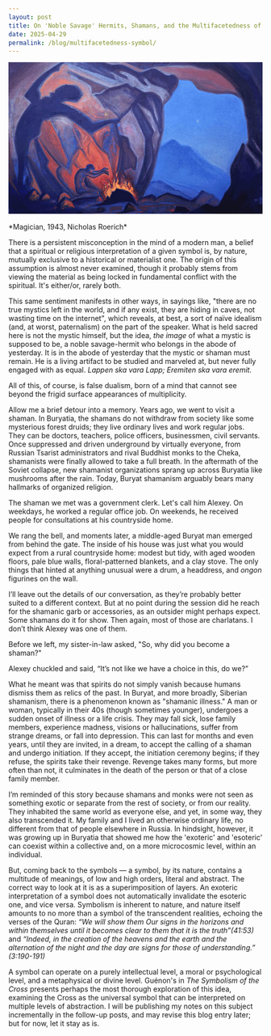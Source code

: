 ```yaml
---
layout: post
title: On 'Noble Savage' Hermits, Shamans, and the Multifacetedness of a Symbol
date: 2025-04-29
permalink: /blog/multifacetedness-symbol/
---
```

<p style="text-align:center;">
  <img src="/assets/images/magician-1943.jpg" alt="Multifacetedness of a Symbol" width="600" />
</p>
*Magician, 1943, Nicholas Roerich*

There is a persistent misconception in the mind of a modern man, a belief that a spiritual or religious interpretation of a given symbol is, by nature, mutually exclusive to a historical or materialist one. The origin of this assumption is almost never examined, though it probably stems from viewing the material as being locked in fundamental conflict with the spiritual. It's either/or, rarely both.

This same sentiment manifests in other ways, in sayings like, "there are no true mystics left in the world, and if any exist, they are hiding in caves, not wasting time on the internet", which reveals, at best, a sort of naïve idealism (and, at worst, paternalism) on the part of the speaker. What is held sacred here is not the mystic himself, but the idea, *the image* of what a mystic is supposed to be, a noble savage-hermit who belongs in the abode of yesterday. It is in the abode of yesterday that the mystic or shaman must remain. He is a living artifact to be studied and marveled at, but never fully engaged with as equal. *Lappen ska vara Lapp; Eremiten ska vara eremit.* 

All of this, of course, is false dualism, born of a mind that cannot see beyond the frigid surface appearances of multiplicity.

Allow me a brief detour into a memory. Years ago, we went to visit a shaman. In Buryatia, the shamans do not withdraw from society like some mysterious forest druids; they live ordinary lives and work regular jobs. They can be doctors, teachers, police officers, businessmen, civil servants. Once suppressed and driven underground by virtually everyone, from Russian Tsarist administrators and rival Buddhist monks to the Cheka, shamanists were finally allowed to take a full breath. In the aftermath of the Soviet collapse, new shamanist organizations sprang up across Buryatia like mushrooms after the rain. Today, Buryat shamanism arguably bears many hallmarks of organized religion.

The shaman we met was a government clerk. Let's call him Alexey. On weekdays, he worked a regular office job. On weekends, he received people for consultations at his countryside home.

We rang the bell, and moments later, a middle-aged Buryat man emerged from behind the gate. The inside of his house was just what you would expect from a rural countryside home: modest but tidy, with aged wooden floors, pale blue walls, floral-patterned blankets, and a clay stove. The only things that hinted at anything unusual were a drum, a headdress, and _ongon_ figurines on the wall.

I’ll leave out the details of our conversation, as they’re probably better suited to a different context. But at no point during the session did he reach for the shamanic garb or accessories, as an outsider might perhaps expect. Some shamans do it for show. Then again, most of those are charlatans. I don’t think Alexey was one of them.

Before we left, my sister-in-law asked, "So, why did you become a shaman?"

Alexey chuckled and said, “It’s not like we have a choice in this, do we?”

What he meant was that spirits do not simply vanish because humans dismiss them as relics of the past. In Buryat, and more broadly, Siberian shamanism, there is a phenomenon known as "shamanic illness." A man or woman, typically in their 40s (though sometimes younger), undergoes a sudden onset of illness or a life crisis. They may fall sick, lose family members, experience madness, visions or hallucinations, suffer from strange dreams, or fall into depression. This can last for months and even years, until they are invited, in a dream, to accept the calling of a shaman and undergo initiation. If they accept, the initiation ceremony begins; if they refuse, the spirits take their revenge. Revenge takes many forms, but more often than not, it culminates in the death of the person or that of a close family member.

I’m reminded of this story because shamans and monks were not seen as something exotic or separate from the rest of society, or from our reality. They inhabited the same world as everyone else, and yet, in some way, they also transcended it. My family and I lived an otherwise ordinary life, no different from that of people elsewhere in Russia. In hindsight, however, it was growing up in Buryatia that showed me how the 'exoteric' and 'esoteric' can coexist within a collective and, on a more microcosmic level, within an individual.

But, coming back to the symbols — a symbol, by its nature, contains a multitude of meanings, of low and high orders, literal and abstract. The correct way to look at it is as a superimposition of layers. An exoteric interpretation of a symbol does not automatically invalidate the esoteric one, and vice versa. Symbolism is inherent to nature, and nature itself amounts to no more than a symbol of the transcendent realities, echoing the verses of the Quran: _“We will show them Our signs in the horizons and within themselves until it becomes clear to them that it is the truth”(41:53)_ and _“Indeed, in the creation of the heavens and the earth and the alternation of the night and the day are signs for those of understanding.” (3:190-191)_

A symbol can operate on a purely intellectual level, a moral or psychological level, and a metaphysical or divine level. Guénon's in _The Symbolism of the Cross_ presents perhaps the most thorough exploration of this idea, examining the Cross as the universal symbol that can be interpreted on multiple levels of abstraction. I will be publishing my notes on this subject incrementally in the follow-up posts, and may revise this blog entry later; but for now, let it stay as is.